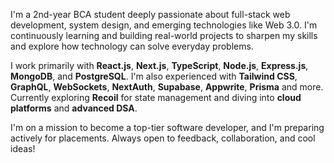 I'm a 2nd-year BCA student deeply passionate about full-stack web development, system design, and emerging technologies like Web 3.0. I'm continuously learning and building real-world projects to sharpen my skills and explore how technology can solve everyday problems.

I work primarily with **React.js**, **Next.js**, **TypeScript**, **Node.js**, **Express.js**, **MongoDB**, and **PostgreSQL**. I'm also experienced with **Tailwind CSS**, **GraphQL**, **WebSockets**, **NextAuth**, **Supabase**, **Appwrite**, **Prisma** and more. Currently exploring **Recoil** for state management and diving into **cloud platforms** and **advanced DSA**.

I'm on a mission to become a top-tier software developer, and I'm preparing actively for placements. Always open to feedback, collaboration, and cool ideas!
